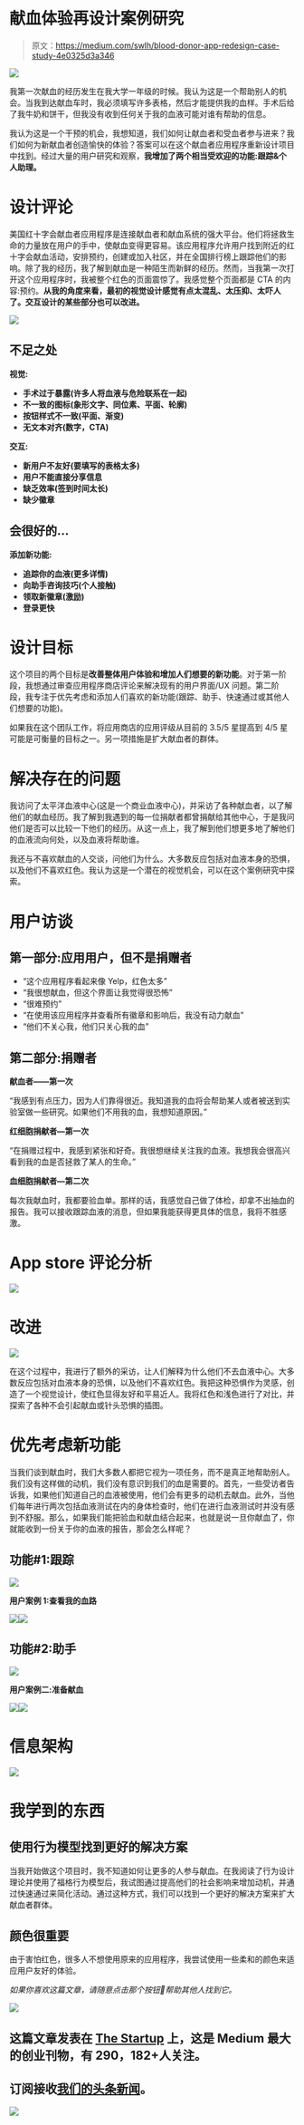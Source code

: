 # 献血体验再设计案例研究

> 原文：<https://medium.com/swlh/blood-donor-app-redesign-case-study-4e0325d3a346>

![](img/e62fa745253582253651304d7c904897.png)

我第一次献血的经历发生在我大学一年级的时候。我认为这是一个帮助别人的机会。当我到达献血车时，我必须填写许多表格，然后才能提供我的血样。手术后给了我牛奶和饼干，但我没有收到任何关于我的血液可能对谁有帮助的信息。

我认为这是一个干预的机会，我想知道，我们如何让献血者和受血者参与进来？我们如何为新献血者创造愉快的体验？答案可以在这个献血者应用程序重新设计项目中找到。经过大量的用户研究和观察，**我增加了两个相当受欢迎的功能:跟踪&个人助理。**

# 设计评论

美国红十字会献血者应用程序是连接献血者和献血系统的强大平台。他们将拯救生命的力量放在用户的手中，使献血变得更容易。该应用程序允许用户找到附近的红十字会献血活动，安排预约，创建或加入社区，并在全国排行榜上跟踪他们的影响。除了我的经历，我了解到献血是一种陌生而新鲜的经历。然而，当我第一次打开这个应用程序时，我被整个红色的页面震惊了。我感觉整个页面都是 CTA 的内容:预约。**从我的角度来看，最初的视觉设计感觉有点太混乱、太压抑、太吓人了。交互设计的某些部分也可以改进。**

![](img/712e7d252ebbaff73add60747d44b792.png)

## 不足之处

**视觉:**

*   **手术过于暴露(许多人将血液与危险联系在一起)**
*   **不一致的图标(象形文字、同位素、平面、轮廓)**
*   **按钮样式不一致(平面、渐变)**
*   **无文本对齐(数字，CTA)**

**交互:**

*   **新用户不友好(要填写的表格太多)**
*   **用户不能直接分享信息**
*   **缺乏效率(签到时间太长)**
*   **缺少徽章**

## 会很好的…

**添加新功能:**

*   **追踪你的血液(更多详情)**
*   **向助手咨询技巧(个人接触)**
*   **领取新徽章(激励)**
*   **登录更快**

# 设计目标

这个项目的两个目标是**改善整体用户体验和增加人们想要的新功能**。对于第一阶段，我想通过审查应用程序商店评论来解决现有的用户界面/UX 问题。第二阶段，我专注于优先考虑和添加人们喜欢的新功能(跟踪、助手、快速通过或其他人们想要的功能)。

如果我在这个团队工作，将应用商店的应用评级从目前的 3.5/5 星提高到 4/5 星可能是可衡量的目标之一。另一项措施是扩大献血者的群体。

# 解决存在的问题

我访问了太平洋血液中心(这是一个商业血液中心)，并采访了各种献血者，以了解他们的献血经历。我了解到我遇到的每一位捐献者都曾捐献给其他中心，于是我问他们是否可以比较一下他们的经历。从这一点上，我了解到他们想更多地了解他们的血液流向何处，以及血液将帮助谁。

我还与不喜欢献血的人交谈，问他们为什么。大多数反应包括对血液本身的恐惧，以及他们不喜欢红色。我认为这是一个潜在的视觉机会，可以在这个案例研究中探索。

# 用户访谈

## **第一部分:应用用户，但不是捐赠者**

*   “这个应用程序看起来像 Yelp，红色太多”
*   “我很想献血，但这个界面让我觉得很恐怖”
*   “很难预约”
*   “在使用该应用程序并查看所有徽章和影响后，我没有动力献血”
*   “他们不关心我，他们只关心我的血”

## **第二部分:捐赠者**

**献血者——第一次**

“我感到有点压力，因为人们靠得很近。我知道我的血将会帮助某人或者被送到实验室做一些研究。如果他们不用我的血，我想知道原因。”

**红细胞捐献者—第一次**

“在捐赠过程中，我感到紧张和好奇。我很想继续关注我的血液。我想我会很高兴看到我的血是否拯救了某人的生命。”

**血细胞捐献者—第二次**

每次我献血时，我都要验血单。那样的话，我感觉自己做了体检，却拿不出抽血的报告。我可以接收跟踪血液的消息，但如果我能获得更具体的信息，我将不胜感激。

# App store 评论分析

![](img/f7b0c8f7415a8478dafcfa554d0d81d8.png)

# 改进

![](img/e278cbf37c637fbd38f09ca9f23617a4.png)

在这个过程中，我进行了额外的采访，让人们解释为什么他们不去血液中心。大多数反应包括对血液本身的恐惧，以及他们不喜欢红色。我把这种恐惧作为灵感，创造了一个视觉设计，使红色显得友好和平易近人。我将红色和浅色进行了对比，并探索了各种不会引起献血或针头恐惧的插图。

# 优先考虑新功能

当我们谈到献血时，我们大多数人都把它视为一项任务，而不是真正地帮助别人。我们没有这样做的动机，我们没有意识到我们的血是需要的。首先，一些受访者告诉我，如果他们知道自己的血液被使用，他们会有更多的动机去献血。此外，当他们每年进行两次包括血液测试在内的身体检查时，他们在进行血液测试时并没有感到不舒服。那么，如果我们能把验血和献血结合起来，也就是说一旦你献血了，你就能收到一份关于你的血液的报告，那会怎么样呢？

## 功能#1:跟踪

![](img/8f231b7cb88e33e227f0df1b609cd932.png)

**用户案例 1:查看我的血路**

![](img/ecce0b8a3fcf08a44ca37a9ab100b881.png)![](img/9ba5e09a8861201454b1ff2d31bef200.png)

## 功能#2:助手

![](img/39db03ec14c1112ebe8051a27a3d5c84.png)

**用户案例二:准备献血**

![](img/110f63c44bf18ae6988d34eb4b37b28b.png)![](img/07972435d11b64741b4dadf095abe926.png)

# 信息架构

![](img/601bd9d6f453f0fa7159b2f3df2608cf.png)

# 我学到的东西

## 使用行为模型找到更好的解决方案

当我开始做这个项目时，我不知道如何让更多的人参与献血。在我阅读了行为设计理论并使用了福格行为模型后，我试图通过提高他们的社会影响来增加动机，并通过快速通过来简化活动。通过这种方式，我们可以找到一个更好的解决方案来扩大献血者群体。

## 颜色很重要

由于害怕红色，很多人不想使用原来的应用程序，我尝试使用一些柔和的颜色来适应用户友好的体验。

*如果你喜欢这篇文章，请随意点击那个按钮👏帮助其他人找到它。*

![](img/731acf26f5d44fdc58d99a6388fe935d.png)

## 这篇文章发表在 [The Startup](https://medium.com/swlh) 上，这是 Medium 最大的创业刊物，有 290，182+人关注。

## 订阅接收[我们的头条新闻](http://growthsupply.com/the-startup-newsletter/)。

![](img/731acf26f5d44fdc58d99a6388fe935d.png)
